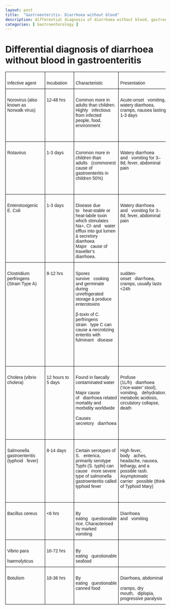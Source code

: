```yaml
---
layout: post
title:  "Gastroenteritis- Diarrhoea without blood"
description: differential diagnosis of diarrhoea without blood, gastroenteritis
categories: [ Gastroenterology ]
---
```

# Differential diagnosis of diarrhoea without blood in gastroenteritis

<style type="text/css">
.tg  {border-collapse:collapse;border-spacing:0;}
.tg td{border-color:black;border-style:solid;border-width:1px;font-family:Arial, sans-serif;font-size:14px;
  overflow:hidden;padding:10px 5px;word-break:normal;}
.tg th{border-color:black;border-style:solid;border-width:1px;font-family:Arial, sans-serif;font-size:14px;
  font-weight:normal;overflow:hidden;padding:10px 5px;word-break:normal;}
.tg .tg-0lax{text-align:left;vertical-align:top}
</style>
<table class="tg">
<thead>
  <tr>
    <th class="tg-0lax">&nbsp;&nbsp;&nbsp;<br>Infective agent&nbsp;&nbsp;&nbsp;</th>
    <th class="tg-0lax">&nbsp;&nbsp;&nbsp;<br>Incubation&nbsp;&nbsp;&nbsp;&nbsp;</th>
    <th class="tg-0lax">&nbsp;&nbsp;&nbsp;<br>Characteristic&nbsp;&nbsp;&nbsp;</th>
    <th class="tg-0lax">&nbsp;&nbsp;&nbsp;<br>Presentation&nbsp;&nbsp;&nbsp;</th>
    <th class="tg-0lax">&nbsp;&nbsp;&nbsp;<br>Diagnosis&nbsp;&nbsp;&nbsp;&nbsp;</th>
    <th class="tg-0lax">&nbsp;&nbsp;&nbsp;<br>Treatment&nbsp;&nbsp;&nbsp;</th>
  </tr>
</thead>
<tbody>
  <tr>
    <td class="tg-0lax">&nbsp;&nbsp;&nbsp;<br>Norovirus (also known as Norwalk virus)&nbsp;&nbsp;&nbsp;</td>
    <td class="tg-0lax">&nbsp;&nbsp;&nbsp;<br>12-48 hrs<br>&nbsp;&nbsp;&nbsp;<br> <br>&nbsp;&nbsp;&nbsp;<br> &nbsp;&nbsp;&nbsp;</td>
    <td class="tg-0lax">&nbsp;&nbsp;&nbsp;<br>Common more in adults than children. Highly&nbsp;&nbsp;&nbsp;infectious from infected people, food, environment <br>&nbsp;&nbsp;&nbsp;<br> &nbsp;&nbsp;&nbsp;</td>
    <td class="tg-0lax">&nbsp;&nbsp;&nbsp;<br>Acute-onset&nbsp;&nbsp;&nbsp;vomiting, watery diarrhoea, cramps, nausea lasting 1-3 days&nbsp;&nbsp;&nbsp;</td>
    <td class="tg-0lax">&nbsp;&nbsp;&nbsp;<br>clinical, stool PCR,&nbsp;&nbsp;&nbsp;enzyme immunoassay&nbsp;&nbsp;&nbsp;</td>
    <td class="tg-0lax">&nbsp;&nbsp;&nbsp;<br>Supportive as self-limiting&nbsp;&nbsp;&nbsp;</td>
  </tr>
  <tr>
    <td class="tg-0lax">&nbsp;&nbsp;&nbsp;<br>Rotavirus&nbsp;&nbsp;&nbsp;</td>
    <td class="tg-0lax">&nbsp;&nbsp;&nbsp;<br>1-3 days&nbsp;&nbsp;&nbsp;</td>
    <td class="tg-0lax">&nbsp;&nbsp;&nbsp;<br>Common more in children than adults&nbsp;&nbsp;&nbsp;(commonest cause of gastroenteritis in children 50%) <br>&nbsp;&nbsp;&nbsp;<br> &nbsp;&nbsp;&nbsp;</td>
    <td class="tg-0lax">&nbsp;&nbsp;&nbsp;<br>Watery diarrhoea and&nbsp;&nbsp;&nbsp;vomiting for 3–8d, fever, abdominal pain&nbsp;&nbsp;&nbsp;</td>
    <td class="tg-0lax">&nbsp;&nbsp;&nbsp;<br>clinical, stool PCR,&nbsp;&nbsp;&nbsp;enzyme immunoassay&nbsp;&nbsp;&nbsp;</td>
    <td class="tg-0lax">&nbsp;&nbsp;&nbsp;<br>Supportive as self-limiting, Routine&nbsp;&nbsp;&nbsp;vaccination in UK&nbsp;&nbsp;&nbsp;</td>
  </tr>
  <tr>
    <td class="tg-0lax">&nbsp;&nbsp;&nbsp;<br>Enterotoxigenic E. Coli&nbsp;&nbsp;&nbsp;</td>
    <td class="tg-0lax">&nbsp;&nbsp;&nbsp;<br>1-3 days&nbsp;&nbsp;&nbsp;</td>
    <td class="tg-0lax">&nbsp;&nbsp;&nbsp;<br>Disease due to&nbsp;&nbsp;&nbsp;heat-stable or heat-labile toxin which stimulates Na+, Cl- and&nbsp;&nbsp;&nbsp;water efflux into gut lumen à secretory diarrhoea Major&nbsp;&nbsp;&nbsp;cause of traveller’s diarrhoea.&nbsp;&nbsp;&nbsp;</td>
    <td class="tg-0lax">&nbsp;&nbsp;&nbsp;<br>Watery diarrhoea and&nbsp;&nbsp;&nbsp;vomiting for 3–8d, fever, abdominal pain&nbsp;&nbsp;&nbsp;</td>
    <td class="tg-0lax">&nbsp;&nbsp;&nbsp;<br>Clinical, culture, PCR&nbsp;&nbsp;&nbsp;</td>
    <td class="tg-0lax">&nbsp;&nbsp;&nbsp;<br>Supportive as self-limiting but&nbsp;&nbsp;&nbsp;antibiotics can have a role in shortening treatment duration&nbsp;&nbsp;&nbsp;</td>
  </tr>
  <tr>
    <td class="tg-0lax">&nbsp;&nbsp;&nbsp;<br>Clostridium perfringens (Strain Type A)&nbsp;&nbsp;&nbsp;</td>
    <td class="tg-0lax">&nbsp;&nbsp;&nbsp;<br>8-12 hrs&nbsp;&nbsp;&nbsp;</td>
    <td class="tg-0lax">&nbsp;&nbsp;&nbsp;<br>Spores survive&nbsp;&nbsp;&nbsp;cooking and germinate during unrefrigerated storage à produce enterotoxins<br>&nbsp;&nbsp;&nbsp;<br>β‎-toxin of C. perfringens strain&nbsp;&nbsp;&nbsp;type C can cause a necrotizing enteritis with fulminant&nbsp;&nbsp;&nbsp;disease<br>&nbsp;&nbsp;&nbsp;<br> <br>&nbsp;&nbsp;&nbsp;<br> &nbsp;&nbsp;&nbsp;</td>
    <td class="tg-0lax">&nbsp;&nbsp;&nbsp;<br>sudden-onset&nbsp;&nbsp;&nbsp;diarrhoea, cramps, usually lasts &lt;24h&nbsp;&nbsp;&nbsp;</td>
    <td class="tg-0lax">&nbsp;&nbsp;&nbsp;<br>Clinical, PCR, ELISA&nbsp;&nbsp;&nbsp;&nbsp;</td>
    <td class="tg-0lax">&nbsp;&nbsp;&nbsp;<br>Supportive&nbsp;&nbsp;&nbsp;</td>
  </tr>
  <tr>
    <td class="tg-0lax">&nbsp;&nbsp;&nbsp;<br>Cholera (vibrio cholera)&nbsp;&nbsp;&nbsp;&nbsp;</td>
    <td class="tg-0lax">&nbsp;&nbsp;&nbsp;<br>12 hours to 5 days&nbsp;&nbsp;&nbsp;</td>
    <td class="tg-0lax">&nbsp;&nbsp;&nbsp;<br>Found in faecally contaminated water<br>&nbsp;&nbsp;&nbsp;<br>Major cause of&nbsp;&nbsp;&nbsp;diarrhoea related mortality and morbidity worldwide <br>&nbsp;&nbsp;&nbsp;<br>Causes secretory&nbsp;&nbsp;&nbsp;diarrhoea <br>&nbsp;&nbsp;&nbsp;<br> &nbsp;&nbsp;&nbsp;</td>
    <td class="tg-0lax">&nbsp;&nbsp;&nbsp;<br>Profuse (1L/h)&nbsp;&nbsp;&nbsp;diarrhoea (‘rice-water’ stool), vomiting,&nbsp;&nbsp;&nbsp;dehydration, metabolic acidosis, circulatory collapse, death<br>&nbsp;&nbsp;&nbsp;<br> &nbsp;&nbsp;&nbsp;</td>
    <td class="tg-0lax">&nbsp;&nbsp;&nbsp;<br>Stool microscopy and culture&nbsp;&nbsp;&nbsp;</td>
    <td class="tg-0lax">&nbsp;&nbsp;&nbsp;<br>Oral rehydration,&nbsp;&nbsp;&nbsp;Rigler’s lactate, normal saline, electrolytes, zinc in children&nbsp;&nbsp;&nbsp;</td>
  </tr>
  <tr>
    <td class="tg-0lax">&nbsp;&nbsp;&nbsp;<br>Salmonella gastroenteritis (typhoid&nbsp;&nbsp;&nbsp;fever)&nbsp;&nbsp;&nbsp;&nbsp;</td>
    <td class="tg-0lax">&nbsp;&nbsp;&nbsp;<br>8-14 days&nbsp;&nbsp;&nbsp;</td>
    <td class="tg-0lax">&nbsp;&nbsp;&nbsp;<br>Certain serotypes of S.&nbsp;&nbsp;&nbsp;enterica, primarily serotype Typhi (S. typhi) can cause&nbsp;&nbsp;&nbsp;more severe type of salmonella gastroenteritis called typhoid fever<br>&nbsp;&nbsp;&nbsp;<br> &nbsp;&nbsp;&nbsp;</td>
    <td class="tg-0lax">&nbsp;&nbsp;&nbsp;<br>High fever, body&nbsp;&nbsp;&nbsp;aches, headache, nausea, lethargy, and a possible rash. Asymptomatic carrier&nbsp;&nbsp;&nbsp;possible (think of Typhoid Mary)&nbsp;&nbsp;&nbsp;</td>
    <td class="tg-0lax">&nbsp;&nbsp;&nbsp;<br>Clinical examination and culture&nbsp;&nbsp;&nbsp;</td>
    <td class="tg-0lax">&nbsp;&nbsp;&nbsp;<br>Ciprofloxacin&nbsp;&nbsp;&nbsp;&nbsp;</td>
  </tr>
  <tr>
    <td class="tg-0lax">&nbsp;&nbsp;&nbsp;<br>Bacillus cereus&nbsp;&nbsp;&nbsp;</td>
    <td class="tg-0lax">&nbsp;&nbsp;&nbsp;<br>&lt;6 hrs&nbsp;&nbsp;&nbsp;</td>
    <td class="tg-0lax">&nbsp;&nbsp;&nbsp;<br>By eating&nbsp;&nbsp;&nbsp;questionable rice. Characterised by marked vomiting&nbsp;&nbsp;&nbsp;&nbsp;</td>
    <td class="tg-0lax">&nbsp;&nbsp;&nbsp;<br>Diarrhoea and&nbsp;&nbsp;&nbsp;vomiting&nbsp;&nbsp;&nbsp;&nbsp;</td>
    <td class="tg-0lax">&nbsp;&nbsp;&nbsp;<br>Stool microscopy and culture&nbsp;&nbsp;&nbsp;</td>
    <td class="tg-0lax">&nbsp;&nbsp;&nbsp;<br>Supportive&nbsp;&nbsp;&nbsp;&nbsp;</td>
  </tr>
  <tr>
    <td class="tg-0lax">&nbsp;&nbsp;&nbsp;<br>Vibrio para<br>&nbsp;&nbsp;&nbsp;<br>haemolyticus&nbsp;&nbsp;&nbsp;</td>
    <td class="tg-0lax">&nbsp;&nbsp;&nbsp;<br>16-72 hrs&nbsp;&nbsp;&nbsp;</td>
    <td class="tg-0lax">&nbsp;&nbsp;&nbsp;<br>By eating&nbsp;&nbsp;&nbsp;questionable seafood&nbsp;&nbsp;&nbsp;</td>
    <td class="tg-0lax">&nbsp;&nbsp;&nbsp;<br> &nbsp;&nbsp;&nbsp;</td>
    <td class="tg-0lax">&nbsp;&nbsp;&nbsp;<br>Stool microscopy and culture&nbsp;&nbsp;&nbsp;</td>
    <td class="tg-0lax">&nbsp;&nbsp;&nbsp;<br>Supportive.&nbsp;&nbsp;&nbsp;Antibiotic has a role&nbsp;&nbsp;&nbsp;</td>
  </tr>
  <tr>
    <td class="tg-0lax">&nbsp;&nbsp;&nbsp;<br>Botulism&nbsp;&nbsp;&nbsp;</td>
    <td class="tg-0lax">&nbsp;&nbsp;&nbsp;<br>18-36 hrs&nbsp;&nbsp;&nbsp;</td>
    <td class="tg-0lax">&nbsp;&nbsp;&nbsp;<br>By eating&nbsp;&nbsp;&nbsp;questionable canned food&nbsp;&nbsp;&nbsp;</td>
    <td class="tg-0lax">&nbsp;&nbsp;&nbsp;<br>Diarrhoea, abdominal<br>&nbsp;&nbsp;&nbsp;<br>cramps, dry mouth,&nbsp;&nbsp;&nbsp;diplopia, progressive paralysis&nbsp;&nbsp;&nbsp;</td>
    <td class="tg-0lax">&nbsp;&nbsp;&nbsp;<br>Serum/faecal C. Bolulinum toxin&nbsp;&nbsp;&nbsp;</td>
    <td class="tg-0lax">&nbsp;&nbsp;&nbsp;<br>Manage in ITU with&nbsp;&nbsp;&nbsp;mechanical ventilation&nbsp;&nbsp;&nbsp;</td>
  </tr>
</tbody>
</table>